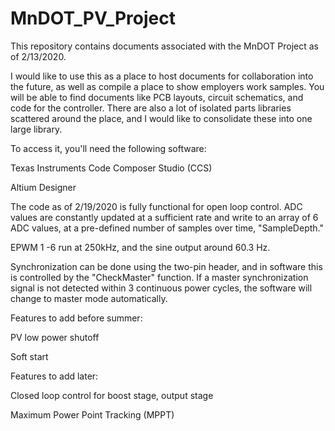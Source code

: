 # MnDOT_PV_Project

This repository contains documents associated with the MnDOT Project as of 2/13/2020.

I would like to use this as a place to host documents for collaboration into the future, as well as compile a place to show employers work samples. You will be able to find documents like PCB layouts, circuit schematics, and code for the controller. There are also a lot of isolated parts libraries scattered around the place, and I would like to consolidate these into one large library.

To access it, you'll need the following software:

Texas Instruments Code Composer Studio (CCS)

Altium Designer

The code as of 2/19/2020 is fully functional for open loop control. ADC values are constantly updated at a sufficient rate and write to an array of 6 ADC values, at a pre-defined number of samples over time, "SampleDepth." 

EPWM 1 -6 run at 250kHz, and the sine output around 60.3 Hz. 

Synchronization can be done using the two-pin header, and in software this is controlled by the "CheckMaster" function. If a master synchronization signal is not detected within 3 continuous power cycles, the software will change to master mode automatically.


Features to add before summer:

  PV low power shutoff

  Soft start

Features to add later:

  Closed loop control for boost stage, output stage

  Maximum Power Point Tracking (MPPT)
